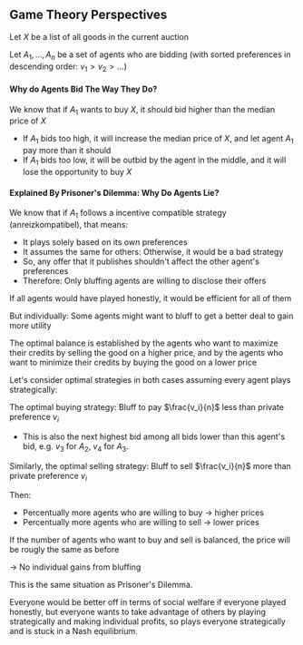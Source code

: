 ## Game Theory Perspectives

Let $X$ be a list of all goods in the current auction

Let ${A_1, …, A_n}$ be a set of agents who are bidding (with sorted preferences in descending order: $v_1 > v_2 > …$)

#### Why do Agents Bid The Way They Do?
We know that if $A_1$ wants to buy $X$, it should bid higher than the median price of $X$

- If $A_1$ bids too high, it will increase the median price of $X$, and let agent $A_1$ pay more than it should
- If $A_1$ bids too low, it will be outbid by the agent in the middle, and it will lose the opportunity to buy $X$

#### Explained By Prisoner's Dilemma: Why Do Agents Lie?
We know that if $A_1$ follows a incentive compatible strategy (anreizkompatibel), that means:

* It plays solely based on its own preferences
* It assumes the same for others: Otherwise, it would be a bad strategy
* So, any offer that it publishes shouldn't affect the other agent's preferences
* Therefore: Only bluffing agents are willing to disclose their offers

If all agents would have played honestly, it would be efficient for all of them

But individually: Some agents might want to bluff to get a better deal to gain more utility


The optimal balance is established by the agents who want to maximize their credits by selling the good on a higher price, and by the agents who want to minimize their credits by buying the good on a lower price

Let's consider optimal strategies in both cases assuming every agent plays strategically:

The optimal buying strategy: Bluff to pay $\frac{v_i}{n}$ less than private preference $v_i$
* This is also the next highest bid among all bids lower than this agent's bid, e.g. $v_3$ for $A_2$, $v_4$ for $A_3$. 

Similarly, the optimal selling strategy: Bluff to sell $\frac{v_i}{n}$ more than private preference $v_i$

Then: 
* Percentually more agents who are willing to buy -> higher prices
* Percentually more agents who are willing to sell -> lower prices

If the number of agents who want to buy and sell is balanced, the price will be rougly the same as before 

-> No individual gains from bluffing

This is the same situation as Prisoner's Dilemma. 

Everyone would be better off in terms of social welfare if everyone played honestly, but everyone wants to take advantage of others by playing strategically and making individual profits, so plays everyone strategically and is stuck in a Nash equilibrium.